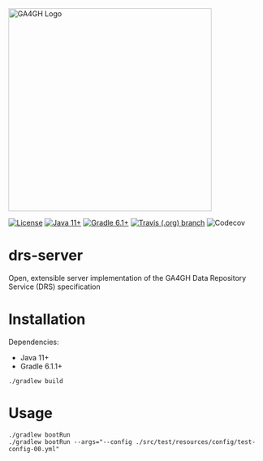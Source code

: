 <img src="https://www.ga4gh.org/wp-content/themes/ga4gh-theme/gfx/GA-logo-horizontal-tag-RGB.svg" alt="GA4GH Logo" style="width: 400px;"/>

[![License](https://img.shields.io/badge/License-Apache%202.0-blue.svg?style=flat-square)](https://opensource.org/licenses/Apache-2.0)
[![Java 11+](https://img.shields.io/badge/java-11+-blue.svg?style=flat-square)](https://www.java.com)
[![Gradle 6.1+](https://img.shields.io/badge/gradle-6.1+-blue.svg?style=flat-square)](https://gradle.org/)
[![Travis (.org) branch](https://img.shields.io/travis/ga4gh/drs-server/master.svg?style=flat-square)](https://travis-ci.org/ga4gh/drs-server)
![Codecov](https://img.shields.io/codecov/c/github/ga4gh/drs-server?style=flat-square)

# drs-server
Open, extensible server implementation of the GA4GH Data Repository Service (DRS) specification

# Installation

Dependencies:
* Java 11+
* Gradle 6.1.1+

```
./gradlew build
```

# Usage

```
./gradlew bootRun
./gradlew bootRun --args="--config ./src/test/resources/config/test-config-00.yml"
```